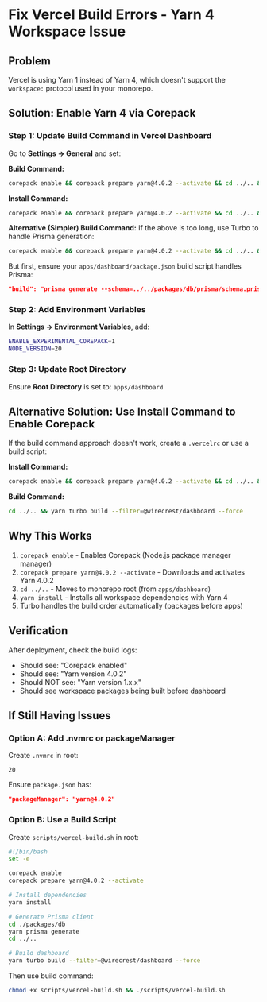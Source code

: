 # Fix Vercel Build Errors - Yarn 4 Workspace Issue

## Problem

Vercel is using Yarn 1 instead of Yarn 4, which doesn't support the `workspace:` protocol used in your monorepo.

## Solution: Enable Yarn 4 via Corepack

### Step 1: Update Build Command in Vercel Dashboard

Go to **Settings → General** and set:

**Build Command:**
```bash
corepack enable && corepack prepare yarn@4.0.2 --activate && cd ../.. && yarn install && cd ./packages/db && yarn prisma generate && cd ../.. && yarn turbo build --filter=@wirecrest/dashboard --force
```

**Install Command:**
```bash
corepack enable && corepack prepare yarn@4.0.2 --activate && cd ../.. && yarn install
```

**Alternative (Simpler) Build Command:**
If the above is too long, use Turbo to handle Prisma generation:
```bash
corepack enable && corepack prepare yarn@4.0.2 --activate && cd ../.. && yarn install && yarn turbo build --filter=@wirecrest/dashboard --force
```

But first, ensure your `apps/dashboard/package.json` build script handles Prisma:
```json
"build": "prisma generate --schema=../../packages/db/prisma/schema.prisma && next build"
```

### Step 2: Add Environment Variables

In **Settings → Environment Variables**, add:

```bash
ENABLE_EXPERIMENTAL_COREPACK=1
NODE_VERSION=20
```

### Step 3: Update Root Directory

Ensure **Root Directory** is set to: `apps/dashboard`

## Alternative Solution: Use Install Command to Enable Corepack

If the build command approach doesn't work, create a `.vercelrc` or use a build script:

**Install Command:**
```bash
corepack enable && corepack prepare yarn@4.0.2 --activate && cd ../.. && yarn install
```

**Build Command:**
```bash
cd ../.. && yarn turbo build --filter=@wirecrest/dashboard --force
```

## Why This Works

1. `corepack enable` - Enables Corepack (Node.js package manager manager)
2. `corepack prepare yarn@4.0.2 --activate` - Downloads and activates Yarn 4.0.2
3. `cd ../..` - Moves to monorepo root (from `apps/dashboard`)
4. `yarn install` - Installs all workspace dependencies with Yarn 4
5. Turbo handles the build order automatically (packages before apps)

## Verification

After deployment, check the build logs:
- Should see: "Corepack enabled"
- Should see: "Yarn version 4.0.2"
- Should NOT see: "Yarn version 1.x.x"
- Should see workspace packages being built before dashboard

## If Still Having Issues

### Option A: Add .nvmrc or packageManager
Create `.nvmrc` in root:
```
20
```

Ensure `package.json` has:
```json
"packageManager": "yarn@4.0.2"
```

### Option B: Use a Build Script
Create `scripts/vercel-build.sh` in root:

```bash
#!/bin/bash
set -e

corepack enable
corepack prepare yarn@4.0.2 --activate

# Install dependencies
yarn install

# Generate Prisma client
cd ./packages/db
yarn prisma generate
cd ../..

# Build dashboard
yarn turbo build --filter=@wirecrest/dashboard --force
```

Then use build command:
```bash
chmod +x scripts/vercel-build.sh && ./scripts/vercel-build.sh
```

